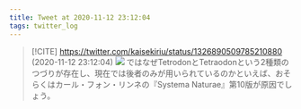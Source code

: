 ```yaml
---
title: Tweet at 2020-11-12 23:12:04
tags: twitter_log
---
```


> [!CITE] https://twitter.com/kaisekiriu/status/1326890509785210880 (2020-11-12 23:12:04)
> ![](https://twitter.com/kaisekiriu/status/1326890509785210880)
> ではなぜTetrodonとTetraodonという2種類のつづりが存在し、現在では後者のみが用いられているのかといえば、おそらくはカール・フォン・リンネの『Systema Naturae』第10版が原因でしょう。
